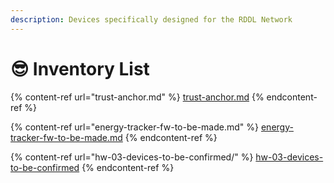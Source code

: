 ```yaml
---
description: Devices specifically designed for the RDDL Network
---
```


# 😎 Inventory List



{% content-ref url="trust-anchor.md" %}
[trust-anchor.md](trust-anchor.md)
{% endcontent-ref %}

{% content-ref url="energy-tracker-fw-to-be-made.md" %}
[energy-tracker-fw-to-be-made.md](energy-tracker-fw-to-be-made.md)
{% endcontent-ref %}

{% content-ref url="hw-03-devices-to-be-confirmed/" %}
[hw-03-devices-to-be-confirmed](hw-03-devices-to-be-confirmed/)
{% endcontent-ref %}
